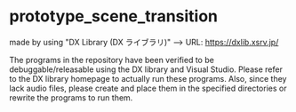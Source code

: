 # prototype_scene_transition
made by using "DX Library (DX ライブラリ)" --> URL: https://dxlib.xsrv.jp/

The programs in the repository have been verified to be debuggable/releasable using the DX library and Visual Studio. Please refer to the DX library homepage to actually run these programs.
Also, since they lack audio files, please create and place them in the specified directories or rewrite the programs to run them.
